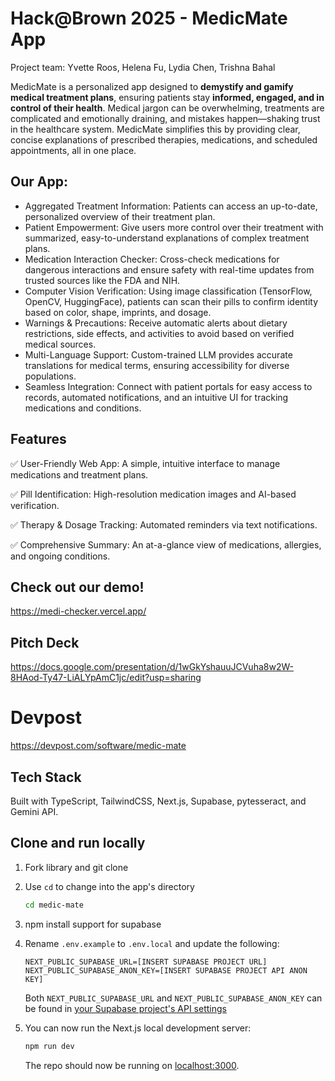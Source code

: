 # Hack@Brown 2025 - MedicMate App

Project team: Yvette Roos, Helena Fu, Lydia Chen, Trishna Bahal

MedicMate is a personalized app designed to **demystify and gamify medical treatment plans**, ensuring patients stay **informed, engaged, and in control of their health**. Medical jargon can be overwhelming, treatments are complicated and emotionally draining, and mistakes happen—shaking trust in the healthcare system. MedicMate simplifies this by providing clear, concise explanations of prescribed therapies, medications, and scheduled appointments, all in one place.

## Our App:
- Aggregated Treatment Information: Patients can access an up-to-date, personalized overview of their treatment plan.
- Patient Empowerment: Give users more control over their treatment with summarized, easy-to-understand explanations of complex treatment plans.
- Medication Interaction Checker: Cross-check medications for dangerous interactions and ensure safety with real-time updates from trusted sources like the FDA and NIH.
- Computer Vision Verification: Using image classification (TensorFlow, OpenCV, HuggingFace), patients can scan their pills to confirm identity based on color, shape, imprints, and dosage.
- Warnings & Precautions: Receive automatic alerts about dietary restrictions, side effects, and activities to avoid based on verified medical sources.
- Multi-Language Support: Custom-trained LLM provides accurate translations for medical terms, ensuring accessibility for diverse populations.
- Seamless Integration: Connect with patient portals for easy access to records, automated notifications, and an intuitive UI for tracking medications and conditions.

## Features
✅ User-Friendly Web App: A simple, intuitive interface to manage medications and treatment plans.

✅ Pill Identification: High-resolution medication images and AI-based verification.

✅ Therapy & Dosage Tracking: Automated reminders via text notifications.

✅ Comprehensive Summary: An at-a-glance view of medications, allergies, and ongoing conditions.

## Check out our demo!
https://medi-checker.vercel.app/


## Pitch Deck
https://docs.google.com/presentation/d/1wGkYshauuJCVuha8w2W-8HAod-Ty47-LiALYpAmC1jc/edit?usp=sharing

# Devpost
https://devpost.com/software/medic-mate

## Tech Stack
Built with TypeScript, TailwindCSS, Next.js, Supabase, pytesseract, and Gemini API.

## Clone and run locally

1. Fork library and git clone

2. Use `cd` to change into the app's directory

   ```bash
   cd medic-mate
   ```
3. npm install support for supabase

4. Rename `.env.example` to `.env.local` and update the following:

   ```
   NEXT_PUBLIC_SUPABASE_URL=[INSERT SUPABASE PROJECT URL]
   NEXT_PUBLIC_SUPABASE_ANON_KEY=[INSERT SUPABASE PROJECT API ANON KEY]
   ```

   Both `NEXT_PUBLIC_SUPABASE_URL` and `NEXT_PUBLIC_SUPABASE_ANON_KEY` can be found in [your Supabase project's API settings](https://app.supabase.com/project/_/settings/api)

5. You can now run the Next.js local development server:

   ```bash
   npm run dev
   ```

   The repo should now be running on [localhost:3000](http://localhost:3000/).
